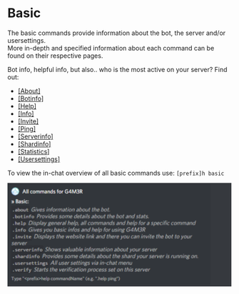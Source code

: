 # Basic

The basic commands provide information about the bot, the server and/or usersettings.  
More in-depth and specified information about each command can be found on their respective pages.

Bot info, helpful info, but also.. who is the most active on your server? Find out:

* [\[About\]](about.md)
* [\[Botinfo\]](botinfo.md)
* [\[Help\]](https://github.com/pedall/g4m3r-wiki/tree/e02c9f1e99118cbc5606efe0a929aec2ad537940/commands/admin/saverole/help.md)
* [\[Info\]](info.md)
* [\[Invite\]](invite.md)
* [\[Ping\]](ping.md)
* [\[Serverinfo\]](serverinfo.md)
* [\[Shardinfo\]](shardinfo.md)
* [\[Statistics\]](statistics.md)
* [\[Usersettings\]](usersettings.md)

To view the in-chat overview of all basic commands use: `[prefix]h basic`

![](../../.gitbook/assets/image%20%2856%29.png)

